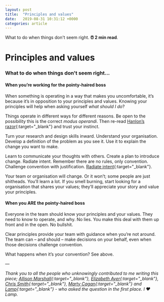 ```yaml
---
layout: post
title:  "Principles and values"
date:   2019-08-31 10:31:12 +0000
categories: article
---
```

What to do when things don't seem right. **⏰ 2 min read**.

# Principles and values
### What to do when things don't seem right...

#### When you’re working for the pointy-haired boss

When something is operating in a way that makes you uncomfortable, it’s because it’s in opposition to your principles and values. Knowing your principles will help when asking yourself _what should I do_? 

Things operate in different ways for different reasons. Be open to the possibility this is the correct *modus operandi*. Then re-read [Hanlon’s razor](https://en.wikipedia.org/wiki/Hanlon%27s_razor){:target="_blank"} and trust your instinct.

Turn your research and design skills inward. Understand your organisation. Develop a definition of the problem as you see it. Use it to explain the change you want to make.

Learn to communicate your thoughts with others. Create a plan to introduce change. Radiate intent. Remember there are no rules, only convention. Challenge convention with justification. [Radiate intent](https://medium.com/@ElizAyer/dont-ask-forgiveness-radiate-intent-d36fd22393a3){:target="_blank"}.

Your team or organisation will change. Or it won’t; some people are just shitheads. You’ll learn a lot. If you smell burning, start looking for a organisation that shares your values; they’ll appreciate your story and value your principles.

#### When you ARE the pointy-haired boss

Everyone in the team should know your principles and your values. They need to know to operate, and why. No lies. You make this deal with them up front and in the open. No bullshit. 

Clear principles provide your team with guidance when you’re not around. The team can – and should – make decisions on your behalf, even when those decisions challenge convention. 

What happens when it’s your convention? See above.

—

*Thank you to all the people who unknowingly contributed to me writing this piece; [Allison Marshall](https://twitter.com/allisongrayce/status/1167456425146142720){:target="_blank"}, [Elizabeth Ayer](https://medium.com/@ElizAyer/dont-ask-forgiveness-radiate-intent-d36fd22393a3){:target="_blank"}, [Chris Smith](https://twitter.com/cj_smithy){:target="_blank"}, [Marty Cagan](https://svpg.com/product-vs-feature-teams/){:target="_blank"} and [Lamp](https://twitter.com/rlamps92/status/1167486468165644290){:target="_blank"} - who asked the question in the first place. I ❤️ Lamp.*
